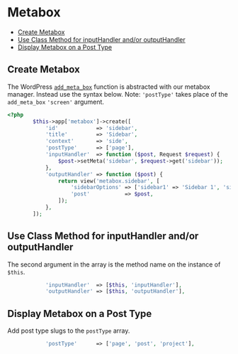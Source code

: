 # Metabox

- [Create Metabox](#create-metabox)
- [Use Class Method for inputHandler and/or outputHandler](#use-class-method-for-inputhandler-andor-outputhandler)
- [Display Metabox on a Post Type](#display-metabox-on-a-post-type)

## Create Metabox
The WordPress [`add_meta_box`](https://developer.wordpress.org/reference/functions/add_meta_box/) function is abstracted with our metabox manager. Instead use the syntax below. Note: `'postType'` takes place of the `add_meta_box` `'screen'` argument.

```php
<?php
        $this->app['metabox']->create([
            'id'            => 'sidebar',
            'title'         => 'Sidebar',
            'context'       => 'side',
            'postType'      => ['page'],
            'inputHandler'  => function ($post, Request $request) {
                $post->setMeta('sidebar', $request->get('sidebar'));
            },
            'outputHandler' => function ($post) {
                return view('metabox.sidebar', [
                    'sidebarOptions' => ['sidebar1' => 'Sidebar 1', 'sidebar2' => 'Sidebar 2'],
                    'post'           => $post,
                ]);
            },
        ]);
```

## Use Class Method for inputHandler and/or outputHandler

The second argument in the array is the method name on the instance of `$this`.

```php
            'inputHandler'  => [$this, 'inputHandler'],
            'outputHandler' => [$this, 'outputHandler'],
```

## Display Metabox on a Post Type

Add post type slugs to the `postType` array.

```php
            'postType'      => ['page', 'post', 'project'],
```
